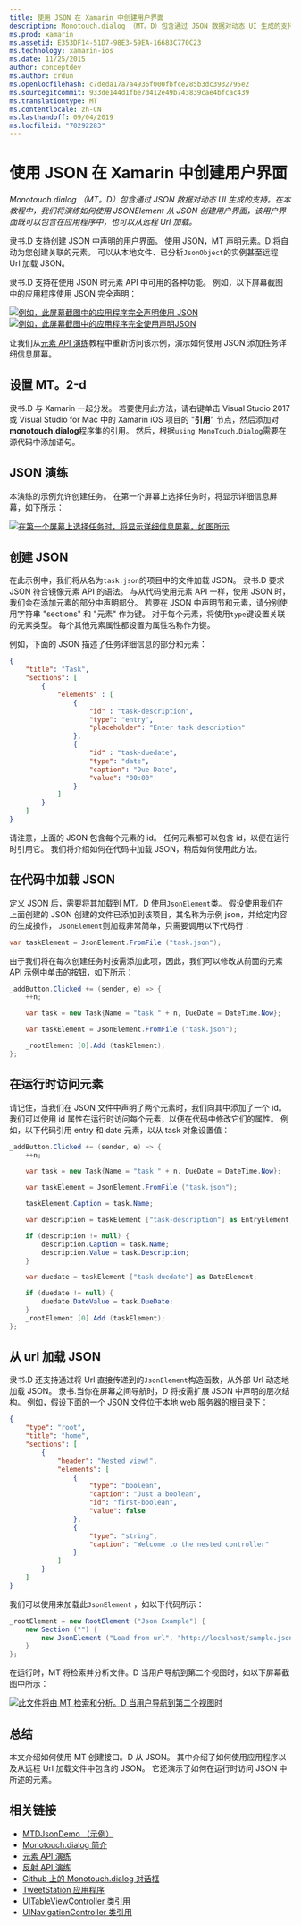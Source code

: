```yaml
---
title: 使用 JSON 在 Xamarin 中创建用户界面
description: Monotouch.dialog （MT。D）包含通过 JSON 数据对动态 UI 生成的支持。 在本教程中，我们将演练如何使用 JSONElement 从 JSON 创建用户界面，该用户界面既可以包含在应用程序中，也可以从远程 Url 加载。
ms.prod: xamarin
ms.assetid: E353DF14-51D7-98E3-59EA-16683C770C23
ms.technology: xamarin-ios
ms.date: 11/25/2015
author: conceptdev
ms.author: crdun
ms.openlocfilehash: c7deda17a7a4936f000fbfce285b3dc3932795e2
ms.sourcegitcommit: 933de144d1fbe7d412e49b743839cae4bfcac439
ms.translationtype: MT
ms.contentlocale: zh-CN
ms.lasthandoff: 09/04/2019
ms.locfileid: "70292283"
---
```

# <a name="using-json-to-create-a-user-interface-in-xamarinios"></a>使用 JSON 在 Xamarin 中创建用户界面

_Monotouch.dialog （MT。D）包含通过 JSON 数据对动态 UI 生成的支持。在本教程中，我们将演练如何使用 JSONElement 从 JSON 创建用户界面，该用户界面既可以包含在应用程序中，也可以从远程 Url 加载。_

隶书.D 支持创建 JSON 中声明的用户界面。 使用 JSON，MT 声明元素。D 将自动为您创建关联的元素。 可以从本地文件、已分析`JsonObject`的实例甚至远程 Url 加载 JSON。

隶书.D 支持在使用 JSON 时元素 API 中可用的各种功能。 例如，以下屏幕截图中的应用程序使用 JSON 完全声明：

[![](json-element-walkthrough-images/01-load-from-file.png "例如，此屏幕截图中的应用程序完全声明使用 JSON")](json-element-walkthrough-images/01-load-from-file.png#lightbox) [![](json-element-walkthrough-images/01-load-from-file.png "例如，此屏幕截图中的应用程序完全使用声明JSON")](json-element-walkthrough-images/01-load-from-file.png#lightbox)

让我们从[元素 API 演练](~/ios/user-interface/monotouch.dialog/elements-api-walkthrough.md)教程中重新访问该示例，演示如何使用 JSON 添加任务详细信息屏幕。

## <a name="setting-up-mtd"></a>设置 MT。2-d

隶书.D 与 Xamarin 一起分发。 若要使用此方法，请右键单击 Visual Studio 2017 或 Visual Studio for Mac 中的 Xamarin iOS 项目的 "**引用**" 节点，然后添加对**monotouch.dialog**程序集的引用。 然后，根据`using MonoTouch.Dialog`需要在源代码中添加语句。

## <a name="json-walkthrough"></a>JSON 演练

本演练的示例允许创建任务。 在第一个屏幕上选择任务时，将显示详细信息屏幕，如下所示：

 [![](json-element-walkthrough-images/03-task-list.png "在第一个屏幕上选择任务时，将显示详细信息屏幕，如图所示")](json-element-walkthrough-images/03-task-list.png#lightbox)

## <a name="creating-the-json"></a>创建 JSON

在此示例中，我们将从名为`task.json`的项目中的文件加载 JSON。 隶书.D 要求 JSON 符合镜像元素 API 的语法。 与从代码使用元素 API 一样，使用 JSON 时，我们会在添加元素的部分中声明部分。 若要在 JSON 中声明节和元素，请分别使用字符串 "sections" 和 "元素" 作为键。 对于每个元素，将使用`type`键设置关联的元素类型。 每个其他元素属性都设置为属性名称作为键。

例如，下面的 JSON 描述了任务详细信息的部分和元素：

```json
{
    "title": "Task",
    "sections": [
        {
            "elements" : [
                {
                    "id" : "task-description",
                    "type": "entry",
                    "placeholder": "Enter task description"
                },
                {
                    "id" : "task-duedate",
                    "type": "date",
                    "caption": "Due Date",
                    "value": "00:00"
                }
            ]
        }
    ]
}
```

请注意，上面的 JSON 包含每个元素的 id。 任何元素都可以包含 id，以便在运行时引用它。 我们将介绍如何在代码中加载 JSON，稍后如何使用此方法。

## <a name="loading-the-json-in-code"></a>在代码中加载 JSON

定义 JSON 后，需要将其加载到 MT。D 使用`JsonElement`类。 假设使用我们在上面创建的 JSON 创建的文件已添加到该项目，其名称为示例 json，并给定内容的生成操作， `JsonElement`则加载非常简单，只需要调用以下代码行：

```csharp
var taskElement = JsonElement.FromFile ("task.json");
```

由于我们将在每次创建任务时按需添加此项，因此，我们可以修改从前面的元素 API 示例中单击的按钮，如下所示：

```csharp
_addButton.Clicked += (sender, e) => {
    ++n;

    var task = new Task{Name = "task " + n, DueDate = DateTime.Now};

    var taskElement = JsonElement.FromFile ("task.json");

    _rootElement [0].Add (taskElement);
};
```

## <a name="accessing-elements-at-runtime"></a>在运行时访问元素

请记住，当我们在 JSON 文件中声明了两个元素时，我们向其中添加了一个 id。 我们可以使用 id 属性在运行时访问每个元素，以便在代码中修改它们的属性。 例如，以下代码引用 entry 和 date 元素，以从 task 对象设置值：

```csharp
_addButton.Clicked += (sender, e) => {
    ++n;

    var task = new Task{Name = "task " + n, DueDate = DateTime.Now};

    var taskElement = JsonElement.FromFile ("task.json");

    taskElement.Caption = task.Name;

    var description = taskElement ["task-description"] as EntryElement;

    if (description != null) {
        description.Caption = task.Name;
        description.Value = task.Description;       
    }

    var duedate = taskElement ["task-duedate"] as DateElement;

    if (duedate != null) {                
        duedate.DateValue = task.DueDate;
    }
    _rootElement [0].Add (taskElement);
};
```

## <a name="loading-json-from-a-url"></a>从 url 加载 JSON

隶书.D 还支持通过将 Url 直接传递到的`JsonElement`构造函数，从外部 Url 动态地加载 JSON。 隶书.当你在屏幕之间导航时，D 将按需扩展 JSON 中声明的层次结构。 例如，假设下面的一个 JSON 文件位于本地 web 服务器的根目录下：

```json
{
    "type": "root",
    "title": "home",
    "sections": [
        {
            "header": "Nested view!",
            "elements": [
                {
                    "type": "boolean",
                    "caption": "Just a boolean",
                    "id": "first-boolean",
                    "value": false
                },
                {
                    "type": "string",
                    "caption": "Welcome to the nested controller"
                }
            ]
        }
    ]
}
```

我们可以使用来加载此`JsonElement` ，如以下代码所示：

```csharp
_rootElement = new RootElement ("Json Example") {
    new Section ("") {
        new JsonElement ("Load from url", "http://localhost/sample.json")
    }
};
```

在运行时，MT 将检索并分析文件。D 当用户导航到第二个视图时，如以下屏幕截图中所示：

 [![](json-element-walkthrough-images/04-json-web-example.png "此文件将由 MT 检索和分析。D 当用户导航到第二个视图时")](json-element-walkthrough-images/04-json-web-example.png#lightbox)

## <a name="summary"></a>总结

本文介绍如何使用 MT 创建接口。D 从 JSON。 其中介绍了如何使用应用程序以及从远程 Url 加载文件中包含的 JSON。 它还演示了如何在运行时访问 JSON 中所述的元素。

## <a name="related-links"></a>相关链接

- [MTDJsonDemo （示例）](https://docs.microsoft.com/samples/xamarin/ios-samples/mtdjsondemo)
- [Monotouch.dialog 简介](~/ios/user-interface/monotouch.dialog/index.md)
- [元素 API 演练](~/ios/user-interface/monotouch.dialog/elements-api-walkthrough.md)
- [反射 API 演练](~/ios/user-interface/monotouch.dialog/reflection-api-walkthrough.md)
- [Github 上的 Monotouch.dialog 对话框](https://github.com/migueldeicaza/MonoTouch.Dialog)
- [TweetStation 应用程序](https://github.com/migueldeicaza/TweetStation)
- [UITableViewController 类引用](https://developer.apple.com/library/ios/#DOCUMENTATION/UIKit/Reference/UITableViewController_Class/Reference/Reference.html)
- [UINavigationController 类引用](https://developer.apple.com/library/ios/#documentation/UIKit/Reference/UINavigationController_Class/Reference/Reference.html)
